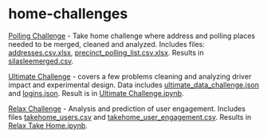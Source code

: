 # home-challenges
[Polling Challenge](https://github.com/SilasNeptune/home-challenges/blob/master/Polling.ipynb) - Take home challenge where address and polling places needed to be merged, cleaned and analyzed. Includes files: [addresses.csv.xlsx](https://github.com/SilasNeptune/home-challenges/blob/master/addresses.csv.xlsx), [precinct_polling_list.csv.xlsx](https://github.com/SilasNeptune/home-challenges/blob/master/precinct_polling_list.csv.xlsx). Results in [silasleemerged.csv](https://github.com/SilasNeptune/home-challenges/blob/master/silasleemerged.csv).

[Ultimate Challenge](ultimate_data_science_challenge.pdf) - covers a few problems cleaning and analyzing driver impact and experimental design. Data includes [ultimate_data_challenge.json](https://github.com/SilasNeptune/home-challenges/blob/master/ultimate_data_challenge.json) and [logins.json](https://github.com/SilasNeptune/home-challenges/blob/master/logins.json). Result is in [Ultimate Challenge.ipynb](https://github.com/SilasNeptune/home-challenges/blob/master/Ultimate%20Challenge.ipynb).

[Relax Challenge](https://github.com/SilasNeptune/home-challenges/blob/master/relax_data_science_challenge.pdf) - Analysis and prediction of user engagement. Includes files [takehome_users.csv](https://github.com/SilasNeptune/home-challenges/blob/master/takehome_users.csv) and [takehome_user_engagement.csv](https://github.com/SilasNeptune/home-challenges/blob/master/takehome_user_engagement.csv). Results in [Relax Take Home.ipynb](https://github.com/SilasNeptune/home-challenges/blob/master/Relax%20Take%20Home.ipynb).
